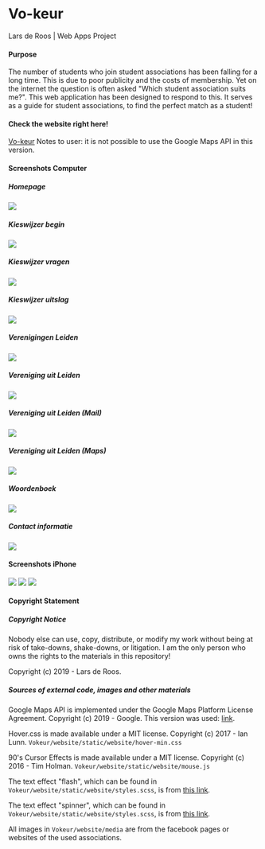 # Vo-keur 

Lars de Roos | Web Apps Project

#### Purpose
The number of students who join student associations has been falling for a long time. This is due to poor publicity and the costs of membership. Yet on the internet the question is often asked "Which student association suits me?". This web application has been designed to respond to this. It serves as a guide for student associations, to find the perfect match as a student!

#### Check the website right here!
[Vo-keur](https://vokeur.herokuapp.com)
Notes to user: it is not possible to use the Google Maps API in this version. 

#### Screenshots Computer
##### Homepage
![](doc/e1.png)
##### Kieswijzer begin
![](doc/e2.png)
##### Kieswijzer vragen
![](doc/e3.png)
##### Kieswijzer uitslag
![](doc/e4.png)
##### Verenigingen Leiden
![](doc/e5.png)
##### Vereniging uit Leiden
![](doc/e6.png)
##### Vereniging uit Leiden (Mail)
![](doc/e7.png)
##### Vereniging uit Leiden (Maps)
![](doc/e8.png)
##### Woordenboek
![](doc/e9.png)
##### Contact informatie
![](doc/e10.png)

#### Screenshots iPhone
![](doc/iphone1.png)
![](doc/iphone2.png)
![](doc/iphone3.png)

#### Copyright Statement

##### Copyright Notice
Nobody else can use, copy, distribute, or modify my work without being at risk of take-downs, shake-downs, or litigation.
I am the only person who owns the rights to the materials in this repository! 

Copyright (c) 2019 - Lars de Roos.

##### Sources of external code, images and other materials 

Google Maps API is implemented under the Google Maps Platform License Agreement. Copyright (c) 2019 - Google.
This version was used: [link](https://developers.google.com/maps/documentation/javascript/adding-a-google-map?hl=nl).

Hover.css is made available under a MIT license. Copyright (c) 2017 - Ian Lunn.
`Vokeur/website/static/website/hover-min.css`

90's Cursor Effects is made available under a MIT license. Copyright (c) 2016 - Tim Holman.
`Vokeur/website/static/website/mouse.js`

The text effect "flash", which can be found in `Vokeur/website/static/website/styles.scss`, is from [this link](https://codepen.io/FrankieDoodie/pen/dgVGad).

The text effect "spinner", which can be found in `Vokeur/website/static/website/styles.scss`, is from [this link](https://canary---yellow.com). 

All images in `Vokeur/website/media` are from the facebook pages or websites of the used associations.
